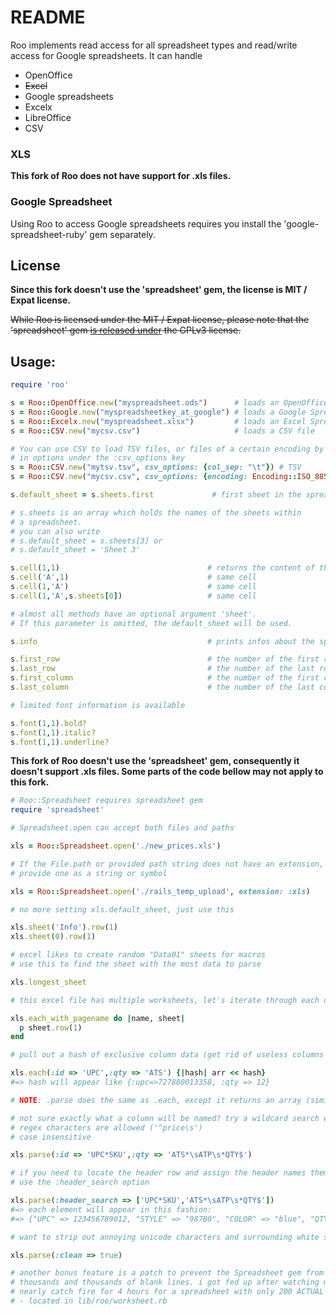 # README

Roo implements read access for all spreadsheet types and read/write access for
Google spreadsheets. It can handle
* OpenOffice
* ~~Excel~~
* Google spreadsheets
* Excelx
* LibreOffice
* CSV

### XLS

**This fork of Roo does not have support for .xls files.**

### Google Spreadsheet

Using Roo to access Google spreadsheets requires you install the 'google-spreadsheet-ruby' gem separately.

## License

**Since this fork doesn't use the 'spreadsheet' gem, the license is MIT / Expat license.**

~~While Roo is licensed under the MIT / Expat license, please note that the 'spreadsheet' gem [is released under](https://github.com/zdavatz/spreadsheet/blob/master/LICENSE.txt) the GPLv3 license.~~

## Usage:

```ruby
require 'roo'

s = Roo::OpenOffice.new("myspreadsheet.ods")      # loads an OpenOffice Spreadsheet
s = Roo::Google.new("myspreadsheetkey_at_google") # loads a Google Spreadsheet
s = Roo::Excelx.new("myspreadsheet.xlsx")         # loads an Excel Spreadsheet for Excel .xlsx files
s = Roo::CSV.new("mycsv.csv")                     # loads a CSV file

# You can use CSV to load TSV files, or files of a certain encoding by passing
# in options under the :csv_options key
s = Roo::CSV.new("mytsv.tsv", csv_options: {col_sep: "\t"}) # TSV
s = Roo::CSV.new("mycsv.csv", csv_options: {encoding: Encoding::ISO_8859_1}) # csv with explicit encoding

s.default_sheet = s.sheets.first             # first sheet in the spreadsheet file will be used

# s.sheets is an array which holds the names of the sheets within
# a spreadsheet.
# you can also write
# s.default_sheet = s.sheets[3] or
# s.default_sheet = 'Sheet 3'

s.cell(1,1)                                 # returns the content of the first row/first cell in the sheet
s.cell('A',1)                               # same cell
s.cell(1,'A')                               # same cell
s.cell(1,'A',s.sheets[0])                   # same cell

# almost all methods have an optional argument 'sheet'.
# If this parameter is omitted, the default_sheet will be used.

s.info                                      # prints infos about the spreadsheet file

s.first_row                                 # the number of the first row
s.last_row                                  # the number of the last row
s.first_column                              # the number of the first column
s.last_column                               # the number of the last column

# limited font information is available

s.font(1,1).bold?
s.font(1,1).italic?
s.font(1,1).underline?
```

**This fork of Roo doesn't use the 'spreadsheet' gem, consequently it doesn't support .xls files. Some parts of the code bellow may not apply to this fork.**

```ruby
# Roo::Spreadsheet requires spreadsheet gem
require 'spreadsheet'

# Spreadsheet.open can accept both files and paths

xls = Roo::Spreadsheet.open('./new_prices.xls')

# If the File.path or provided path string does not have an extension, you can optionally
# provide one as a string or symbol

xls = Roo::Spreadsheet.open('./rails_temp_upload', extension: :xls)

# no more setting xls.default_sheet, just use this

xls.sheet('Info').row(1)
xls.sheet(0).row(1)

# excel likes to create random "Data01" sheets for macros
# use this to find the sheet with the most data to parse

xls.longest_sheet

# this excel file has multiple worksheets, let's iterate through each of them and process

xls.each_with_pagename do |name, sheet|
  p sheet.row(1)
end

# pull out a hash of exclusive column data (get rid of useless columns and save memory)

xls.each(:id => 'UPC',:qty => 'ATS') {|hash| arr << hash}
#=> hash will appear like {:upc=>727880013358, :qty => 12}

# NOTE: .parse does the same as .each, except it returns an array (similar to each vs. map)

# not sure exactly what a column will be named? try a wildcard search with the character *
# regex characters are allowed ('^price\s')
# case insensitive

xls.parse(:id => 'UPC*SKU',:qty => 'ATS*\sATP\s*QTY$')

# if you need to locate the header row and assign the header names themselves,
# use the :header_search option

xls.parse(:header_search => ['UPC*SKU','ATS*\sATP\s*QTY$'])
#=> each element will appear in this fashion:
#=> {"UPC" => 123456789012, "STYLE" => "987B0", "COLOR" => "blue", "QTY" => 78}

# want to strip out annoying unicode characters and surrounding white space?

xls.parse(:clean => true)

# another bonus feature is a patch to prevent the Spreadsheet gem from parsing
# thousands and thousands of blank lines. i got fed up after watching my computer
# nearly catch fire for 4 hours for a spreadsheet with only 200 ACTUAL lines
# - located in lib/roo/worksheet.rb
```
